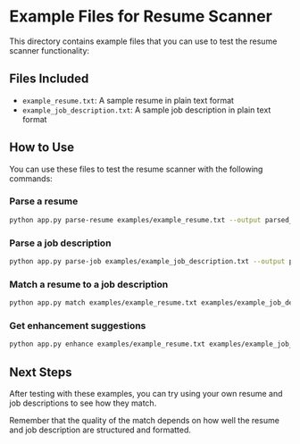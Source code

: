# Example Files for Resume Scanner

This directory contains example files that you can use to test the resume scanner functionality:

## Files Included

- `example_resume.txt`: A sample resume in plain text format
- `example_job_description.txt`: A sample job description in plain text format

## How to Use

You can use these files to test the resume scanner with the following commands:

### Parse a resume

```bash
python app.py parse-resume examples/example_resume.txt --output parsed_resume.json
```

### Parse a job description

```bash
python app.py parse-job examples/example_job_description.txt --output parsed_job.json
```

### Match a resume to a job description

```bash
python app.py match examples/example_resume.txt examples/example_job_description.txt
```

### Get enhancement suggestions

```bash
python app.py enhance examples/example_resume.txt examples/example_job_description.txt
```

## Next Steps

After testing with these examples, you can try using your own resume and job descriptions to see how they match.

Remember that the quality of the match depends on how well the resume and job description are structured and formatted.